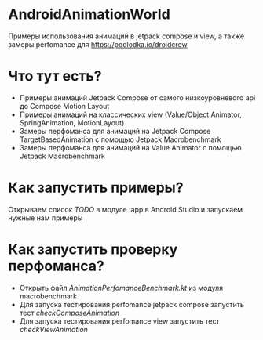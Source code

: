 # AndroidAnimationWorld
Примеры использования анимаций в jetpack compose и view, а также замеры perfomance для https://podlodka.io/droidcrew
# Что тут есть?
* Примеры анимаций Jetpack Compose от самого низкоуровневого api до Compose Motion Layout
* Примеры анимаций на классических view (Value/Object Animator, SpringAnimation, MotionLayout)
* Замеры перфоманса для анимаций на Jetpack Compose TargetBasedAnimation с помощью Jetpack Macrobenchmark
* Замеры перфоманса для анимаций на Value Animator с помощью Jetpack Macrobenchmark
# Как запустить примеры?
Открываем список *TODO* в модуле :app в Android Studio и запускаем нужные нам примеры
# Как запустить проверку перфоманса?
* Открыть файл *AnimationPerfomanceBenchmark.kt* из модуля macrobenchmark
* Для запуска тестирования perfomance jetpack compose запустить тест *checkComposeAnimation*
* Для запуска тестирования perfomance view запустить тест *checkViewAnimation*
